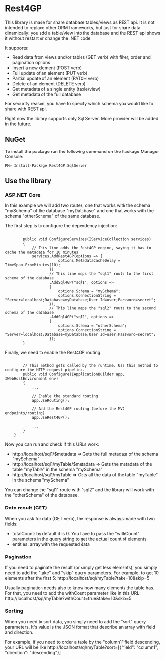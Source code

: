 # Rest4GP

This library is made for share database tables/views as REST api.
It is not intended to replace other ORM frameworks, but just for share data dinamically:
you add a table/view into the database and the REST api shows it without restart or change the .NET code

It supports:
- Read data from views and/or tables (GET verb) with filter, order and pagination options
- Insert a new element (POST verb)
- Full update of an alement (PUT verb)
- Partial update of an element (PATCH verb)
- Delete of an element (DELETE verb)
- Get metadata of a single entity (table/view)
- Get metadata of the full database

For security reason, you have to specify which schema you would like to share with REST api.


Right now the library supports only Sql Server.
More provider will be added in the future.

## NuGet

To install the package run the following command on the Package Manager Console:

```
PM> Install-Package Rest4GP.SqlServer
```

## Use the library

### ASP.NET Core

In this example we will add two routes, one that works with the schema "mySchema" of the database "myDatabase"
and one that works with the schema "otherSchema" of the same database.

The first step is to configure the dependency injection:

```
        
        public void ConfigureServices(IServiceCollection services)
        {
            // This line adds the Rest4GP engine, saying it has to cache the metadata for 10 minutes
            services.AddRest4GP(options => {
                        options.MetadataCacheDelay = TimeSpan.FromMinutes(10);
                    })
                    // This line maps the "sql1" route to the first schema of the database
                    .AddSql4GP("sql1", options =>
                    {
                        options.Schema = "mySchema";
                        options.ConnectionString = "Server=localhost;Database=myDatabase;User Id=user;Password=secret";
                    });
                    // This line maps the "sql2" route to the second schema of the database
                    .AddSql4GP("sql2", options =>
                    {
                        options.Schema = "otherSchema";
                        options.ConnectionString = "Server=localhost;Database=myDatabase;User Id=user;Password=secret";
                    });
        }
```

Finally, we need to enable the Rest4GP routing.

```

        // This method gets called by the runtime. Use this method to configure the HTTP request pipeline.
        public void Configure(IApplicationBuilder app, IWebHostEnvironment env)
        {
            ...

            // Enable the standard routing
            app.UseRouting();

            // Add the Rest4GP routing (before the MVC endpoints/routing)
            app.UseRest4GP();

            ...
        }
    }

```


Now you can run and check if this URLs work:

- http://localhost/sql1/$metadata => Gets the full metadata of the schema "mySchema"
- http://localhost/sql1/myTable/$metadata => Gets the metadata of the table "myTable" in the schema "mySchema"
- http://localhost/sql1/myTable => Gets all the data of the table "myTable" in the schema "mySchema"


You can change the "sql1" route with "sql2" and the library will work with the "otherSchema" of the database.


### Data result (GET)

When you ask for data (GET verb), the response is always made with two fields:
- totalCount: by default it is 0. You have to pass the "withCount" parameters in the query string to get the actual count of elements
- entities: array with the requested data


### Pagination

If you need to paginate the result (or simply get less elements), you simply need to add the "take" and "skip" query parameters.
For example, to get 10 elements after the first 5: http://localhost/sql/myTable?take=10&skip=5

Usually pagination needs also to know how many elements the table has.
For that, you need to add the withCount parameter like in this URL: http://localhost/sql/myTable?withCount=true&take=10&skip=5


### Sorting

When you need to sort data, you simply need to add the "sort" query parameters.
It's value is the JSON format that describe an array with field and direction.

For example, if you need to order a table by the "column1" field descending, your URL will be like
http://localhost/sql/myTable?sort=[{"field": "column1", "direction": "descending"}]

